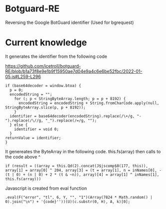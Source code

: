 # Botguard-RE
Reversing the Google BotGuard identifier (Used for bgrequest)

# Current knowledge

It generates the identifier from the following code

https://github.com/icetroll/botguard-RE/blob/b1a73f8e9e1b9f15950ae7d04e9a4c6e6be52fbc/2022-01-05.js#L259-L296
```
if (base64decoder = window.btoa) {
  p = 0;
  encodedString = "";
    for (; p < StringByteArray.length; p = p + 8192) {
      encodedString = encodedString + String.fromCharCode.apply(null, StringByteArray.slice(p, p + 8192));
    }
  identifier = base64decoder(encodedString).replace(/\+/g, "-").replace(/\//g, "_").replace(/=/g, "");
  } else {
    identifier = void 0;
  }
returnValue = identifier;
}
```

It genereates the ByteArray in the following code. this.fs(array) then calls to the code above ^

```
if (result = ((array = this.Qd(2).concat(J$jscomp$0(177, this)), array[1] = array[0] ^ 204, array[3] = (t = array[1], n = inNames[0], -(t | 0) + (n | 0) + 2 * (t & ~n)), array)[4] = array[1] ^ inNames[1], this.fs(array)))
```


Javascript is created from eval function
```
.eval(F("error", "tl", 6, Y, "", "1")(Array(7824 * Math.random() | 0).join("\n") + '{code}''))(U)(c.substr(0, H), A, k)[0];
```
